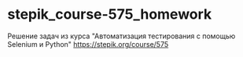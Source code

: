 # stepik_course-575_homework
Решение задач из курса "Автоматизация тестирования с помощью Selenium и Python"
https://stepik.org/course/575
